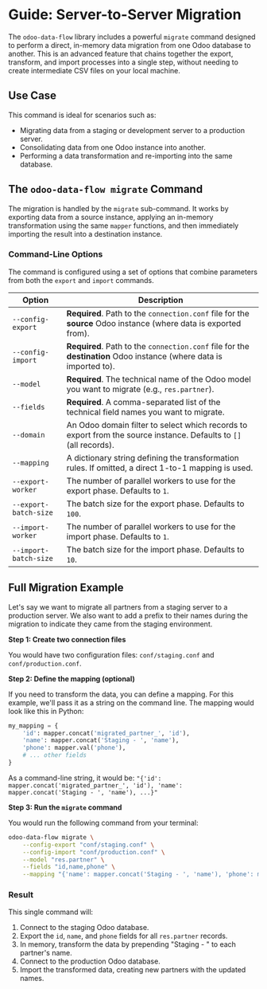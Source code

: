 # Guide: Server-to-Server Migration

The `odoo-data-flow` library includes a powerful `migrate` command designed to perform a direct, in-memory data migration from one Odoo database to another. This is an advanced feature that chains together the export, transform, and import processes into a single step, without needing to create intermediate CSV files on your local machine.

## Use Case

This command is ideal for scenarios such as:
-   Migrating data from a staging or development server to a production server.
-   Consolidating data from one Odoo instance into another.
-   Performing a data transformation and re-importing into the same database.

## The `odoo-data-flow migrate` Command

The migration is handled by the `migrate` sub-command. It works by exporting data from a source instance, applying an in-memory transformation using the same `mapper` functions, and then immediately importing the result into a destination instance.

### Command-Line Options

The command is configured using a set of options that combine parameters from both the `export` and `import` commands.

| Option                | Description                                                                                                                                                             |
| --------------------- | ----------------------------------------------------------------------------------------------------------------------------------------------------------------------- |
| `--config-export`     | **Required**. Path to the `connection.conf` file for the **source** Odoo instance (where data is exported from).                                                          |
| `--config-import`     | **Required**. Path to the `connection.conf` file for the **destination** Odoo instance (where data is imported to).                                                       |
| `--model`             | **Required**. The technical name of the Odoo model you want to migrate (e.g., `res.partner`).                                                                             |
| `--fields`            | **Required**. A comma-separated list of the technical field names you want to migrate.                                                                                    |
| `--domain`            | An Odoo domain filter to select which records to export from the source instance. Defaults to `[]` (all records).                                                         |
| `--mapping`           | A dictionary string defining the transformation rules. If omitted, a direct 1-to-1 mapping is used.                                                                       |
| `--export-worker`     | The number of parallel workers to use for the export phase. Defaults to `1`.                                                                                            |
| `--export-batch-size` | The batch size for the export phase. Defaults to `100`.                                                                                                                 |
| `--import-worker`     | The number of parallel workers to use for the import phase. Defaults to `1`.                                                                                            |
| `--import-batch-size` | The batch size for the import phase. Defaults to `10`.                                                                                                                  |


## Full Migration Example

Let's say we want to migrate all partners from a staging server to a production server. We also want to add a prefix to their names during the migration to indicate they came from the staging environment.

**Step 1: Create two connection files**

You would have two configuration files: `conf/staging.conf` and `conf/production.conf`.

**Step 2: Define the mapping (optional)**

If you need to transform the data, you can define a mapping. For this example, we'll pass it as a string on the command line.
The mapping would look like this in Python:
```python
my_mapping = {
    'id': mapper.concat('migrated_partner_', 'id'),
    'name': mapper.concat('Staging - ', 'name'),
    'phone': mapper.val('phone'),
    # ... other fields
}
```
As a command-line string, it would be: `"{'id': mapper.concat('migrated_partner_', 'id'), 'name': mapper.concat('Staging - ', 'name'), ...}"`

**Step 3: Run the `migrate` command**

You would run the following command from your terminal:

```bash
odoo-data-flow migrate \
    --config-export "conf/staging.conf" \
    --config-import "conf/production.conf" \
    --model "res.partner" \
    --fields "id,name,phone" \
    --mapping "{'name': mapper.concat('Staging - ', 'name'), 'phone': mapper.val('phone')}"
```

### Result

This single command will:
1.  Connect to the staging Odoo database.
2.  Export the `id`, `name`, and `phone` fields for all `res.partner` records.
3.  In memory, transform the data by prepending "Staging - " to each partner's name.
4.  Connect to the production Odoo database.
5.  Import the transformed data, creating new partners with the updated names.
